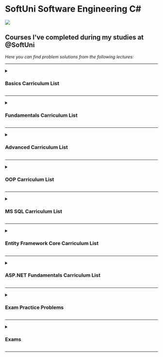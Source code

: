 # SoftUni Software Engineering C#
<img src="https://capsule-render.vercel.app/api?type=waving&color=timeGradient&height=300&section=header&text=SoftUni-Courses&fontSize=90" />
<h2>Courses I've completed during my studies at @SoftUni</h2>
<em>Here you can find problem solutions from the following lectures:</em>

***
<details>
<summary><h3>Basics Carriculum List</summary>

1. [**First Steps In Coding**](https://github.com/AleksManolow/SoftUni-CSharp/tree/main/C%23Basic/week01_First%20steps%20in%20programming)
2. [**Conditional Statements**](https://github.com/AleksManolow/SoftUni-CSharp/tree/main/C%23Basic/week02_Checks)
3. [**Nested Conditional Statements**](https://github.com/AleksManolow/SoftUni-CSharp/tree/main/C%23Basic/week03_More%20complex%20checks)
4. [**For Loop**](https://github.com/AleksManolow/SoftUni-CSharp/tree/main/C%23Basic/week04_For-cycle)
5. [**While Loop**](https://github.com/AleksManolow/SoftUni-CSharp/tree/main/C%23Basic/week05_While-cycle)
6. [**Nested Loops**](https://github.com/AleksManolow/SoftUni-CSharp/tree/main/C%23Basic/week06_Nested%20cycles)
 </details>
 
***
 <details>
 <summary><h3>Fundamentals Carriculum List</summary>
 
1. [**Basic Syntax, Conditional Statements and Loops**](https://github.com/AleksManolow/SoftUni-CSharp/tree/main/C%23Fundamentals/week01_Basic%20Syntax%2C%20Conditional%20Statements%20and%20Loops)
2. [**Data Types and Variables**](https://github.com/AleksManolow/SoftUni-CSharp/tree/main/C%23Fundamentals/week02_Data%20Types%20and%20Variables)
3. [**Arrays**](https://github.com/AleksManolow/SoftUni-CSharp/tree/main/C%23Fundamentals/week03_Arrays)
4. [**Methods**](https://github.com/AleksManolow/SoftUni-CSharp/tree/main/C%23Fundamentals/week04_Methods)
5. [**Lists**](https://github.com/AleksManolow/SoftUni-CSharp/tree/main/C%23Fundamentals/week05_List)  
6. [**Objects and Classes**](https://github.com/AleksManolow/SoftUni-CSharp/tree/main/C%23Fundamentals/week06_Objects%20and%20Classes)
7. [**Associative Arrays**](https://github.com/AleksManolow/SoftUni-CSharp/tree/main/C%23Fundamentals/week07_Associative%20Arrays)  
8. [**Text Processing**](https://github.com/AleksManolow/SoftUni-CSharp/tree/main/C%23Fundamentals/week08_Text%20Processing)
9. [**Regular Expressions**](https://github.com/AleksManolow/SoftUni-CSharp/tree/main/C%23Fundamentals/week09_Regular%20Expressions)
  </details>
  
***
 <details>
 <summary><h3>Advanced Carriculum List</summary>
 
1. [**Stacks and Queues**](https://github.com/AleksManolow/SoftUni-CSharp/tree/main/C%23Advanced/week01_Stacks%20and%20Queues)
2. [**Multidimentional Arrays**](https://github.com/AleksManolow/SoftUni-CSharp/tree/main/C%23Advanced/week02_Multidimensional%20Arrays)
3. [**Sets and Dictionaries**](https://github.com/AleksManolow/SoftUni-CSharp/tree/main/C%23Advanced/week03_Sets%20and%20Dictionaries%20Advanced)
4. [**Streams, Files and Directories**](https://github.com/AleksManolow/SoftUni-CSharp/tree/main/C%23Advanced/week04_Streams%2C%20Files%20and%20Directories)
5. [**Functional Programming**](https://github.com/AleksManolow/SoftUni-CSharp/tree/main/C%23Advanced/week05_Functional%20Programming)
6. [**Defining Classes**](https://github.com/AleksManolow/SoftUni-CSharp/tree/main/C%23Advanced/week06_Defining%20Classes)
7. [**Generics**](https://github.com/AleksManolow/SoftUni-CSharp/tree/main/C%23Advanced/week07_Generics)
8. [**Iterators and Comparators**](https://github.com/AleksManolow/SoftUni-CSharp/tree/main/C%23Advanced/week08_Iterators%20and%20Comparators)
9. [**Algorithms Introduction**](https://github.com/AleksManolow/SoftUni-CSharp/tree/main/C%23Advanced/week09_Algorithms%20Introduction)
  </details>
  
***
 <details>
 <summary><h3>OOP Carriculum List</summary>
 
1. [**Inheritance**](https://github.com/AleksManolow/SoftUni-CSharp/tree/main/C%23OOP/01.Inheritance)
2. [**Encapsulation**](https://github.com/AleksManolow/SoftUni-CSharp/tree/main/C%23OOP/02.Encapsulation)
3. [**Interfaces and Abstraction**](https://github.com/AleksManolow/SoftUni-CSharp/tree/main/C%23OOP/03.Interfaces%20and%20Abstraction)
4. [**Polymorphism**](https://github.com/AleksManolow/SoftUni-CSharp/tree/main/C%23OOP/04.Polymorphism)
5. [**Exception Handling**](https://github.com/AleksManolow/SoftUni-CSharp/tree/main/C%23OOP/05.Exception%20Handling)
6. [**Reflection and Attributes**](https://github.com/AleksManolow/SoftUni-CSharp/tree/main/C%23OOP/06.Reflection%20and%20Attributes)
7. [**Unit Testing**](https://github.com/AleksManolow/SoftUni-CSharp/tree/main/C%23OOP/07.Unit%20Testing)
8. [**Mocking And Test-Driven Development**](https://github.com/AleksManolow/SoftUni-CSharp/tree/main/C%23OOP/08.%20Mocking%20And%20Test-Driven%20Development)
9. [**Design Patterns**](https://github.com/AleksManolow/SoftUni-CSharp/tree/main/C%23OOP/09.Design%20Patterns)
  </details>
  
 ***
 <details>
 <summary><h3>MS SQL Carriculum List</summary>
 
1. [**Database Introduction**](https://github.com/AleksManolow/SoftUni-CSharp/tree/main/C%23DB/MS%20SQl/01.Database%20Introduction)
2. [**CRUD**](https://github.com/AleksManolow/SoftUni-CSharp/tree/main/C%23DB/MS%20SQl/02.CRUD)
3. [**Table Relations**](https://github.com/AleksManolow/SoftUni-CSharp/tree/main/C%23DB/MS%20SQl/03.Table%20Relations)
4. [**Built-in Functions**](https://github.com/AleksManolow/SoftUni-CSharp/tree/main/C%23DB/MS%20SQl/04.Built-in%20Functions)
5. [**Subqueries and Joins**](https://github.com/AleksManolow/SoftUni-CSharp/tree/main/C%23DB/MS%20SQl/05.Subqueries%20and%20Joins)
6. [**Indices and Data Aggregation**](https://github.com/AleksManolow/SoftUni-CSharp/tree/main/C%23DB/MS%20SQl/06.Indices%20and%20Data%20Aggregation)
7. [**FunctionsAndStoredProcedures**](https://github.com/AleksManolow/SoftUni-CSharp/tree/main/C%23DB/MS%20SQl/07.FunctionsAndStoredProcedures)
8. [**Triggers and Transactions**](https://github.com/AleksManolow/SoftUni-CSharp/tree/main/C%23DB/MS%20SQl/08.Triggers%20and%20Transactions)
9. [**Additional Exercises**](https://github.com/AleksManolow/SoftUni-CSharp/tree/main/C%23DB/MS%20SQl/09.Additional%20Exercises)
  </details>
  
***
 <details>
 <summary><h3>Entity Framework Core Carriculum List</summary>
 
1. [**ADO.NET**](https://github.com/AleksManolow/SoftUni-CSharp/tree/main/C%23DB/Entity%20Framework%20Core/01.ADO.NET)
2. [**Entity Framework Introduction**](https://github.com/AleksManolow/SoftUni-CSharp/tree/main/C%23DB/Entity%20Framework%20Core/02.Entity%20Framework%20Introduction)
3. [**Entity Relations**](https://github.com/AleksManolow/SoftUni-CSharp/tree/main/C%23DB/Entity%20Framework%20Core/03.Entity%20Relations)
4. [**LINQ**](https://github.com/AleksManolow/SoftUni-CSharp/tree/main/C%23DB/Entity%20Framework%20Core/04.LINQ)
5. [**Advanced Querying**](https://github.com/AleksManolow/SoftUni-CSharp/tree/main/C%23DB/Entity%20Framework%20Core/05.Advanced%20Querying)
6. [**JSON**](https://github.com/AleksManolow/SoftUni-CSharp/tree/main/C%23DB/Entity%20Framework%20Core/06.JSON)
7. [**XML**](https://github.com/AleksManolow/SoftUni-CSharp/tree/main/C%23DB/Entity%20Framework%20Core/07.XML)
  </details>

  ***
 <details>
 <summary><h3>ASP.NET Fundamentals Carriculum List</summary>
 
1. [**ASP.NET Core Introduction**](https://github.com/AleksManolow/SoftUni-CSharp/tree/main/C%23Web/ASP.NET%20Fundamentals/01.ASP.NET%20Core%20Introduction)
2. [**ASP.NET and Databases**](https://github.com/AleksManolow/SoftUni-CSharp/tree/main/C%23Web/ASP.NET%20Fundamentals/02.Workshop%20Forum%20App/ForumApp)
3. [**ASP.NET Identity**](https://github.com/AleksManolow/SoftUni-CSharp/tree/main/C%23Web/ASP.NET%20Fundamentals/03.Workshop%20TaskBoard%20App/TaskBoardApp)
  </details>
  
***
 <details>
 <summary><h3>Exam Practice Problems</summary>
  
Here you can find exam problems I used for practice:
1. [**Basics**]()
2. [**Fundamentals**](https://github.com/AleksManolow/SoftUni-CSharp/tree/main/C%23Fundamentals/Exam%20Preparation) 
3. [**Advanced**](https://github.com/AleksManolow/SoftUni-CSharp/tree/main/C%23Advanced/Exam%20Preparations)
4. [**OOP**](https://github.com/AleksManolow/SoftUni-CSharp/tree/main/C%23OOP/Exam%20Preparation)
5. [**MS SQL**](https://github.com/AleksManolow/SoftUni-CSharp/tree/main/C%23DB/MS%20SQl/Exam%20Preparation)
6. [**Entity Framework Core**](https://github.com/AleksManolow/SoftUni-CSharp/tree/main/C%23DB/Entity%20Framework%20Core/Exam%20Preparation)
7. [**ASP.NET Fundamentals**](https://github.com/AleksManolow/SoftUni-CSharp/tree/main/C%23Web/ASP.NET%20Fundamentals/Exam%20Preparation)
  </details>
  
***
 <details>
 <summary><h3>Exams</summary>
  
 1. [**Basics**](https://github.com/AleksManolow/SoftUni-CSharp/tree/main/C%23Basic/Exam)
 2. [**Fundamentals**](https://github.com/AleksManolow/SoftUni-CSharp/tree/main/C%23Fundamentals/Exam)
 3. [**Advanced**](https://github.com/AleksManolow/SoftUni-CSharp/tree/main/C%23Advanced/Exam)
 4. [**OOP**](https://github.com/AleksManolow/SoftUni-CSharp/tree/main/C%23OOP/Exam)
 5. [**MS SQL**](https://github.com/AleksManolow/SoftUni-CSharp/tree/main/C%23DB/MS%20SQl/Exam)
 6. [**Entity Framework Core**](https://github.com/AleksManolow/SoftUni-CSharp/tree/main/C%23DB/Entity%20Framework%20Core/Exam)
 7. [**ASP.NET Fundamentals**](https://github.com/AleksManolow/SoftUni-CSharp/tree/main/C%23Web/ASP.NET%20Fundamentals/Exam)
 </details>
 
 ***
